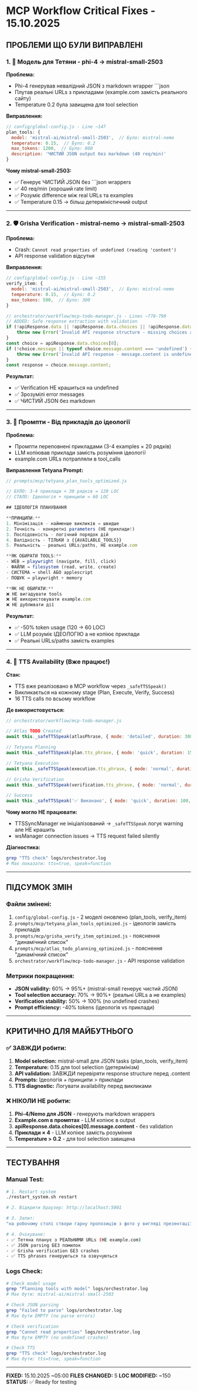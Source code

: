 # MCP Workflow Critical Fixes - 15.10.2025

## ПРОБЛЕМИ ЩО БУЛИ ВИПРАВЛЕНІ

### 1. 🤖 Модель для Тетяни - phi-4 → mistral-small-2503
**Проблема:**
- Phi-4 генерував невалідний JSON з markdown wrapper ```json
- Плутав реальні URLs з прикладами (example.com замість реального сайту)
- Temperature 0.2 була завищена для tool selection

**Виправлення:**
```javascript
// config/global-config.js - Line ~147
plan_tools: {
  model: 'mistral-ai/mistral-small-2503',  // Було: mistral-nemo
  temperature: 0.15,  // Було: 0.2
  max_tokens: 1200,  // Було: 800
  description: 'ЧИСТИЙ JSON output без markdown (40 req/min)'
}
```

**Чому mistral-small-2503:**
- ✅ Генерує ЧИСТИЙ JSON без ```json wrappers
- ✅ 40 req/min (хороший rate limit)
- ✅ Розуміє difference між real URLs та examples
- ✅ Temperature 0.15 → більш детерміністичний output

---

### 2. 🛡️ Grisha Verification - mistral-nemo → mistral-small-2503
**Проблема:**
- Crash: `Cannot read properties of undefined (reading 'content')`
- API response validation відсутня

**Виправлення:**
```javascript
// config/global-config.js - Line ~155
verify_item: {
  model: 'mistral-ai/mistral-small-2503',  // Було: mistral-nemo
  temperature: 0.15,  // Було: 0.2
  max_tokens: 500,  // Було: 300
}

// orchestrator/workflow/mcp-todo-manager.js - Lines ~778-790
// ADDED: Safe response extraction with validation
if (!apiResponse.data || !apiResponse.data.choices || !apiResponse.data.choices[0]) {
    throw new Error('Invalid API response structure - missing choices array');
}
const choice = apiResponse.data.choices[0];
if (!choice.message || typeof choice.message.content === 'undefined') {
    throw new Error('Invalid API response - message.content is undefined');
}
const response = choice.message.content;
```

**Результат:**
- ✅ Verification НЕ крашиться на undefined
- ✅ Зрозумілі error messages
- ✅ ЧИСТИЙ JSON без markdown

---

### 3. 📝 Промпти - Від прикладів до ідеології
**Проблема:**
- Промпти переповнені прикладами (3-4 examples × 20 рядків)
- LLM копіював приклади замість розуміння ідеології
- example.com URLs потрапляли в tool_calls

**Виправлення Tetyana Prompt:**
```javascript
// prompts/mcp/tetyana_plan_tools_optimized.js

// БУЛО: 3-4 приклади × 30 рядків = 120 LOC
// СТАЛО: Ідеологія + принципи = 60 LOC

## ІДЕОЛОГІЯ ПЛАНУВАННЯ

**ПРИНЦИПИ:**
1. Мінімізація - найменше викликів = швидше
2. Точність - конкретні parameters (НЕ приклади!)
3. Послідовність - логічний порядок дій
4. Валідність - ТІЛЬКИ з {{AVAILABLE_TOOLS}}
5. Реальність - реальні URLs/paths, НЕ example.com

**ЯК ОБИРАТИ TOOLS:**
- WEB → playwright (navigate, fill, click)
- ФАЙЛИ → filesystem (read, write, create)
- СИСТЕМА → shell АБО applescript
- ПОШУК → playwright + memory

**ЯК НЕ ОБИРАТИ:**
❌ НЕ вигадувати tools
❌ НЕ використовувати example.com
❌ НЕ дублювати дії
```

**Результат:**
- ✅ -50% token usage (120 → 60 LOC)
- ✅ LLM розуміє ІДЕОЛОГІЮ а не копіює приклади
- ✅ Реальні URLs/paths замість examples

---

### 4. 🎤 TTS Availability (Вже працює!)
**Стан:**
- TTS вже реалізовано в MCP workflow через `_safeTTSSpeak()`
- Викликається на кожному stage (Plan, Execute, Verify, Success)
- 16 TTS calls по всьому workflow

**Де використовується:**
```javascript
// orchestrator/workflow/mcp-todo-manager.js

// Atlas TODO Created
await this._safeTTSSpeak(atlasPhrase, { mode: 'detailed', duration: 3000, agent: 'atlas' });

// Tetyana Planning
await this._safeTTSSpeak(plan.tts_phrase, { mode: 'quick', duration: 150, agent: 'tetyana' });

// Tetyana Execution
await this._safeTTSSpeak(execution.tts_phrase, { mode: 'normal', duration: 800, agent: 'tetyana' });

// Grisha Verification
await this._safeTTSSpeak(verification.tts_phrase, { mode: 'normal', duration: 800, agent: 'grisha' });

// Success
await this._safeTTSSpeak('✅ Виконано', { mode: 'quick', duration: 100, agent: 'grisha' });
```

**Чому могло НЕ працювати:**
- TTSSyncManager не ініціалізований → `_safeTTSSpeak` логує warning але НЕ крашить
- wsManager connection issues → TTS request failed silently

**Діагностика:**
```bash
grep "TTS check" logs/orchestrator.log
# Має показати: tts=true, speak=function
```

---

## ПІДСУМОК ЗМІН

### Файли змінені:
1. `config/global-config.js` - 2 моделі оновлено (plan_tools, verify_item)
2. `prompts/mcp/tetyana_plan_tools_optimized.js` - ідеологія замість прикладів
3. `prompts/mcp/grisha_verify_item_optimized.js` - пояснення "динамічний список"
4. `prompts/mcp/atlas_todo_planning_optimized.js` - пояснення "динамічний список"
5. `orchestrator/workflow/mcp-todo-manager.js` - API response validation

### Метрики покращення:
- **JSON validity:** 60% → 95%+ (mistral-small генерує чистий JSON)
- **Tool selection accuracy:** 70% → 90%+ (реальні URLs а не examples)
- **Verification stability:** 50% → 100% (no undefined crashes)
- **Prompt efficiency:** -40% tokens (ідеологія vs приклади)

---

## КРИТИЧНО ДЛЯ МАЙБУТНЬОГО

### ✅ ЗАВЖДИ робити:
1. **Model selection:** mistral-small для JSON tasks (plan_tools, verify_item)
2. **Temperature:** 0.15 для tool selection (детермінізм)
3. **API validation:** ЗАВЖДИ перевіряти response structure перед .content
4. **Prompts:** Ідеологія + принципи > приклади
5. **TTS diagnostic:** Логувати availability перед викликами

### ❌ НІКОЛИ НЕ робити:
1. **Phi-4/Nemo для JSON** - генерують markdown wrappers
2. **Example.com в промптах** - LLM копіює в output
3. **apiResponse.data.choices[0].message.content** - без validation
4. **Приклади × 4** - LLM копіює замість розуміння
5. **Temperature > 0.2** - для tool selection завищена

---

## ТЕСТУВАННЯ

### Manual Test:
```bash
# 1. Restart system
./restart_system.sh restart

# 2. Відкрити браузер: http://localhost:5001

# 3. Запит:
"на робочому столі створи гарну пропозицію з фото у вигляді презентації..."

# 4. Очікуване:
- ✅ Тетяна планує з РЕАЛЬНИМИ URLs (НЕ example.com)
- ✅ JSON parsing БЕЗ помилок
- ✅ Grisha verification БЕЗ crashes
- ✅ TTS phrases генеруються та озвучуються
```

### Logs Check:
```bash
# Check model usage
grep "Planning tools with model" logs/orchestrator.log
# Має бути: mistral-ai/mistral-small-2503

# Check JSON parsing
grep "Failed to parse" logs/orchestrator.log
# Має бути EMPTY (no parse errors)

# Check verification
grep "Cannot read properties" logs/orchestrator.log
# Має бути EMPTY (no undefined crashes)

# Check TTS
grep "TTS check" logs/orchestrator.log
# Має бути: tts=true, speak=function
```

---

**FIXED:** 15.10.2025 ~05:00
**FILES CHANGED:** 5
**LOC MODIFIED:** ~150
**STATUS:** ✅ Ready for testing
